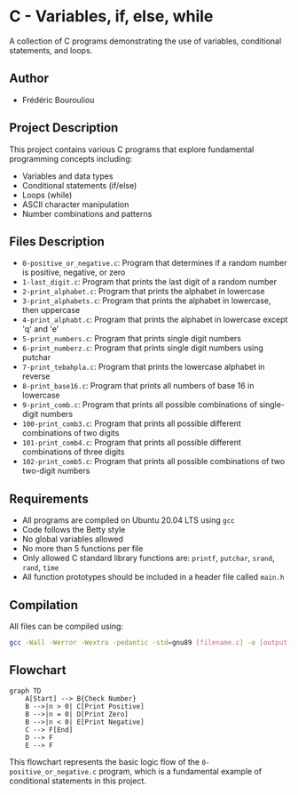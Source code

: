 # C - Variables, if, else, while

A collection of C programs demonstrating the use of variables, conditional statements, and loops.

## Author
* Frédéric Bourouliou

## Project Description
This project contains various C programs that explore fundamental programming concepts including:
* Variables and data types
* Conditional statements (if/else)
* Loops (while)
* ASCII character manipulation
* Number combinations and patterns

## Files Description

* `0-positive_or_negative.c`: Program that determines if a random number is positive, negative, or zero
* `1-last_digit.c`: Program that prints the last digit of a random number
* `2-print_alphabet.c`: Program that prints the alphabet in lowercase
* `3-print_alphabets.c`: Program that prints the alphabet in lowercase, then uppercase
* `4-print_alphabt.c`: Program that prints the alphabet in lowercase except 'q' and 'e'
* `5-print_numbers.c`: Program that prints single digit numbers
* `6-print_numberz.c`: Program that prints single digit numbers using putchar
* `7-print_tebahpla.c`: Program that prints the lowercase alphabet in reverse
* `8-print_base16.c`: Program that prints all numbers of base 16 in lowercase
* `9-print_comb.c`: Program that prints all possible combinations of single-digit numbers
* `100-print_comb3.c`: Program that prints all possible different combinations of two digits
* `101-print_comb4.c`: Program that prints all possible different combinations of three digits
* `102-print_comb5.c`: Program that prints all possible combinations of two two-digit numbers

## Requirements
* All programs are compiled on Ubuntu 20.04 LTS using `gcc`
* Code follows the Betty style
* No global variables allowed
* No more than 5 functions per file
* Only allowed C standard library functions are: `printf`, `putchar`, `srand`, `rand`, `time`
* All function prototypes should be included in a header file called `main.h`

## Compilation
All files can be compiled using:
```bash
gcc -Wall -Werror -Wextra -pedantic -std=gnu89 [filename.c] -o [output]
```

## Flowchart
```mermaid
graph TD
    A[Start] --> B{Check Number}
    B -->|n > 0| C[Print Positive]
    B -->|n = 0| D[Print Zero]
    B -->|n < 0| E[Print Negative]
    C --> F[End]
    D --> F
    E --> F
```

This flowchart represents the basic logic flow of the `0-positive_or_negative.c` program, which is a fundamental example of conditional statements in this project.
